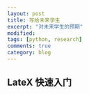 ```yaml
---
layout: post
title: 写给未来学生
excerpt: "对未来学生的预期"
modified: 
tags: [python, research]
comments: true
category: blog
---
```




## LateX 快速入门


